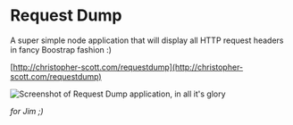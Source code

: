 # Request Dump

A super simple node application that will display all HTTP request headers in fancy Boostrap fashion :)

[http://christopher-scott.com/requestdump](http://christopher-scott.com/requestdump)

![Screenshot of Request Dump application, in all it's glory](https://raw.github.com/christopherscott/requestdump/master/requestdump-screenshot.png "You know you love it")

_for Jim ;)_